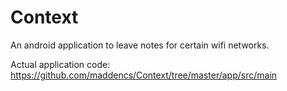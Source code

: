 # Context

An android application to leave notes for certain wifi networks.


Actual application code: https://github.com/maddencs/Context/tree/master/app/src/main
